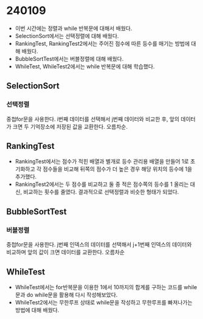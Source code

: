 # 240109
* 이번 시간에는 정렬과 while 반복문에 대해서 배웠다.
* SelectionSort에서는 선택정렬에 대해 배웠다.
* RankingTest, RankingTest2에서는 주어진 점수에 따른 등수를 매기는 방법에 대해 배웠다.
* BubbleSortTest에서는 버블정렬에 대해 배웠다.
* WhileTest, WhileTest2에서는 while 반복문에 대해 학습했다.

## SelectionSort
### 선택정렬 
중첩for문을 사용한다. i번째 데이터를 선택해서 j번째 데이터와 비교한 후, 앞의 데이터가 크면 두 기억장소에 저장된 값을 교환한다. 오름차순.

## RankingTest
* RankingTest에서는 점수가 적힌 배열과 별개로 등수 관리용 배열을 만들어 1로 초기화하고 각 점수들을 비교해 뒤쪽의 점수가 더 높은 경우 해당 위치의 등수에 1을 추가했다.
* RankingTest2에서는 두 점수를 비교하고 둘 중 적은 점수쪽의 등수를 1 올리는 대신, 비교하는 횟수를 줄였다. 결과적으로 선택정렬과 비슷한 형태가 되었다.

## BubbleSortTest
### 버블정렬
중첩for문을 사용한다. j번째 인덱스의 데이터를 선택해서 j+1번째 인덱스의 데이터와 비교하며 앞의 값이 크면 데이터를 교환한다. 오름차순

## WhileTest
* WhileTest에서는 for반복문을 이용한 1에서 10까지의 합계를 구하는 코드를 while문과 do while문을 활용해 다시 작성해보았다.
* WhileTest2에서는 무한루프 상태로 while문을 작성하고 무한루프를 빠져나가는 방법에 대해 배웠다.
